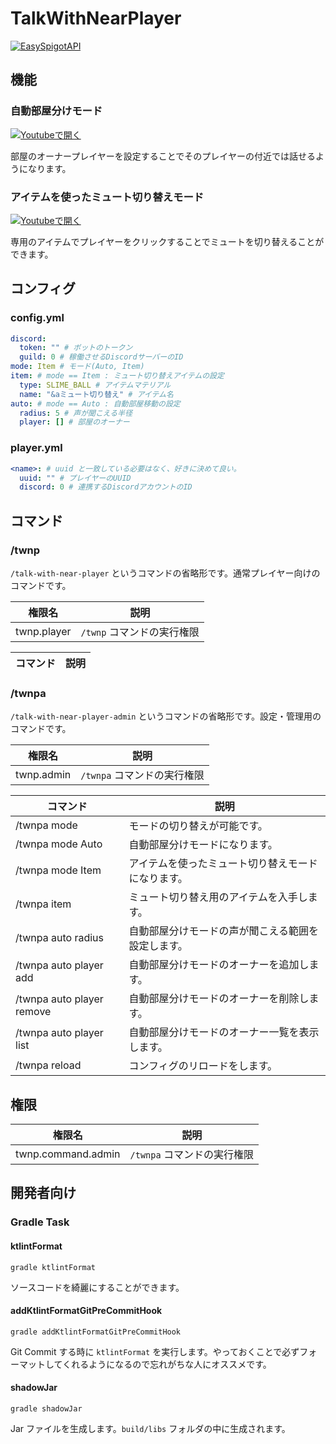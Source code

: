 # TalkWithNearPlayer
[![EasySpigotAPI](https://img.shields.io/badge/EasySpigotAPI-%E2%AC%85-4D4.svg)](https://github.com/sya-ri/EasySpigotAPI)

## 機能

### 自動部屋分けモード
[![Youtubeで開く](http://img.youtube.com/vi/xTFWXIlT1g4/0.jpg)](http://www.youtube.com/watch?v=xTFWXIlT1g4 "")

部屋のオーナープレイヤーを設定することでそのプレイヤーの付近では話せるようになります。

### アイテムを使ったミュート切り替えモード
[![Youtubeで開く](http://img.youtube.com/vi/ZSiLYEWhbqg/0.jpg)](http://www.youtube.com/watch?v=ZSiLYEWhbqg "")

専用のアイテムでプレイヤーをクリックすることでミュートを切り替えることができます。

## コンフィグ

### config.yml
```yml
discord:
  token: "" # ボットのトークン
  guild: 0 # 稼働させるDiscordサーバーのID
mode: Item # モード(Auto, Item)
item: # mode == Item : ミュート切り替えアイテムの設定
  type: SLIME_BALL # アイテムマテリアル
  name: "&aミュート切り替え" # アイテム名
auto: # mode == Auto : 自動部屋移動の設定
  radius: 5 # 声が聞こえる半径
  player: [] # 部屋のオーナー
```

### player.yml
```yml
<name>: # uuid と一致している必要はなく、好きに決めて良い。
  uuid: "" # プレイヤーのUUID
  discord: 0 # 連携するDiscordアカウントのID
```

## コマンド

### /twnp
`/talk-with-near-player` というコマンドの省略形です。通常プレイヤー向けのコマンドです。

| 権限名 | 説明 |
|-------|-----|
| twnp.player | `/twnp` コマンドの実行権限 |

| コマンド | 説明 |
|--------|------|

### /twnpa
`/talk-with-near-player-admin` というコマンドの省略形です。設定・管理用のコマンドです。

| 権限名 | 説明 |
|-------|-----|
| twnp.admin | `/twnpa` コマンドの実行権限 |

| コマンド | 説明 |
|--------|------|
| /twnpa mode | モードの切り替えが可能です。|
| /twnpa mode Auto | 自動部屋分けモードになります。|
| /twnpa mode Item | アイテムを使ったミュート切り替えモードになります。|
| /twnpa item | ミュート切り替え用のアイテムを入手します。|
| /twnpa auto radius | 自動部屋分けモードの声が聞こえる範囲を設定します。|
| /twnpa auto player add | 自動部屋分けモードのオーナーを追加します。|
| /twnpa auto player remove | 自動部屋分けモードのオーナーを削除します。|
| /twnpa auto player list | 自動部屋分けモードのオーナー一覧を表示します。|
| /twnpa reload | コンフィグのリロードをします。|

## 権限

| 権限名 | 説明 |
|-------|-----|
| twnp.command.admin | `/twnpa` コマンドの実行権限 |

## 開発者向け

### Gradle Task

#### ktlintFormat
```
gradle ktlintFormat
```

ソースコードを綺麗にすることができます。

#### addKtlintFormatGitPreCommitHook
```
gradle addKtlintFormatGitPreCommitHook
```

Git Commit する時に `ktlintFormat` を実行します。やっておくことで必ずフォーマットしてくれるようになるので忘れがちな人にオススメです。

#### shadowJar
```
gradle shadowJar
```

Jar ファイルを生成します。`build/libs` フォルダの中に生成されます。